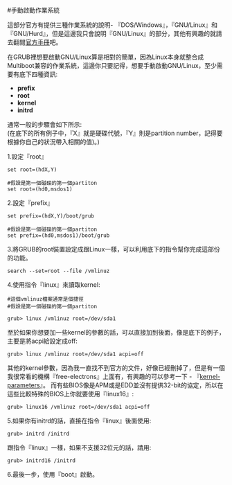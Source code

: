 #手動啟動作業系統

這部分官方有提供三種作業系統的說明- 『DOS/Windows』，『GNU/Linux』和『GNU/Hurd』，但是這邊我只會說明『GNU/Linux』的部分，其他有興趣的就請去翻閱[官方手冊](https://www.gnu.org/software/grub/manual/grub.html#OS_002dspecific-notes)吧。

在GRUB裡想要啟動GNU/Linux算是相對的簡單，因為Linux本身就整合成Multiboot兼容的作業系統，這邊你只要記得，想要手動啟動GNU/Linux，至少需要有底下四種資訊:
- **prefix**
- **root**
- **kernel**
- **initrd**

通常一般的步驟會如下所示:<br>
(在底下的所有例子中，『X』就是硬碟代號，『Y』則是partition number，記得要根據你自己的狀況帶入相關的值)。)


1.設定『root』
```
set root=(hdX,Y)

#假設是第一個磁碟的第一個partiton
set root=(hd0,msdos1)

```

2.設定『prefix』
```
set prefix=(hdX,Y)/boot/grub

#假設是第一個磁碟的第一個partiton
set prefix=(hd0,msdos1)/boot/grub
```

3.將GRUB的root裝置設定成跟Linux一樣，可以利用底下的指令幫你完成這部份的功能。
```
search --set=root --file /vmlinuz
```

4.使用指令『linux』來讀取kernel:
```
#這個vmlinuz檔案通常是個捷徑
#假設是第一個磁碟的第一個partiton

grub> linux /vmlinuz root=/dev/sda1
```
至於如果你想要加一些kernel的參數的話，可以直接加到後面，像是底下的例子，主要是將acpi給設定成off:
```
grub> linux /vmlinuz root=/dev/sda1 acpi=off
```
其他的kernel參數，因為我一直找不到官方的文件，好像已經刪掉了，但是有一個我很常看的機構『free-electrons』上面有，有興趣的可以參考一下 - 『[kernel-parameters](http://lxr.free-electrons.com/source/Documentation/kernel-parameters.txt)』。
而有些BIOS像是APM或是EDD並沒有提供32-bit的協定，所以在這些比較特殊的BIOS上你就要使用『linux16』:
```
grub> linux16 /vmlinuz root=/dev/sda1 acpi=off
```
5.如果你有initrd的話，直接在指令『linux』後面使用:
```
grub> initrd /initrd
```
跟指令『linux』一樣，如果不支援32位元的話，請用:
```
grub> initrd16 /initrd
```
6.最後一步，使用『boot』啟動。









